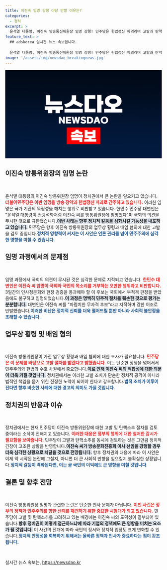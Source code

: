```yaml
---
title: 이진숙 임명 강행 야당 반발 이유는?
categories:
  - 정치
excerpt: >
  윤석열 대통령, 이진숙 방송통신위원장 임명 강행! 민주당은 헌법정신 파괴라며 고발과 탄핵소추를 예고했다. 이진숙, 검찰 수사 대상으로 지목되며 긴장감 고조!
feature_text: >
  ## adskorea 실시간 뉴스 속보입니다.

  윤석열 대통령, 이진숙 방송통신위원장 임명 강행! 민주당은 헌법정신 파괴라며 고발과 탄핵소추를 예고했다. 이진숙, 검찰 수사 대상으로 지목되며 긴장감 고조!
image: '/assets/img/newsdao_breakingnews.jpg'
---
```


<p><img src="/assets/img/newsdao_breakingnews.jpg" alt="adskorea 속보" /></p>

<h2 data-ke-size="size26">이진숙 방통위원장의 임명 논란</h2>

<p data-ke-size="size16">&nbsp;</p>

<p>윤석열 대통령의 이진숙 방통위원장 임명이 정치권에서 큰 논란을 일으키고 있습니다. <b><span style="color: #ee2323;">더불어민주당은 이번 임명을 방송 장악과 헌법정신 파괴로 간주하고 있습니다.</span></b> 이러한 임명은 국가 기관의 독립성을 해치는 행위로 비판받고 있습니다. 한민수 민주당 대변인은 "윤석열 대통령이 전광석화처럼 이진숙 씨를 방통위원장에 임명했다"며 국회의 의견을 무시한 것으로 규탄했습니다.<b><span style="background-color: #21538527;">이번 사태는 향후 정치적 갈등을 심화시킬 가능성을 내포하고 있습니다.</span></b> 민주당은 향후 이진숙 방통위원장의 업무상 횡령과 배임 혐의에 대한 고발을 검토 중입니다.<b><span style="color: #1a5490;">정치적 영향력이 커지는 이 사안은 언론 관리를 넘어 민주주의에 심각한 영향을 미칠 수 있습니다.</span></b></p>

<h2 data-ke-size="size26">임명 과정에서의 문제점</h2>

<p data-ke-size="size16">&nbsp;</p>

<p>임명 과정에서 국회의 의견이 무시된 것은 심각한 문제로 지적되고 있습니다. <b><span style="color: #ee2323;">한민수 대변인은 이진숙 씨 임명이 국회와 국민의 목소리를 거부하는 오만한 행위라고 비판합니다.</span></b> 3일간의 인사청문회와 현장 검증을 통과해야 할 이 후보는 국회에서 부적격 판정을 받았음에도 불구하고 임명되었습니다.<b><span style="background-color: #21538527;">이 과정은 명백히 민주적 절차를 훼손한 것으로 평가는 분분합니다.</span></b> 대변인은 이진숙 씨를 "파렴치한 무자격 후보"라고 지적하며 강한 어조로 반발했습니다.<b><span style="color: #1a5490;">이러한 비난은 정치적 신뢰를 더욱 떨어뜨릴 뿐만 아니라 사회적 불안정을 초래할 수 있습니다.</span></b></p>

<h2 data-ke-size="size26">업무상 횡령 및 배임 혐의</h2>

<p data-ke-size="size16">&nbsp;</p>

<p>이진숙 방통위원장이 가진 업무상 횡령과 배임 혐의에 대한 조사가 필요합니다. <b><span style="color: #ee2323;">민주당은 이 문제를 바탕으로 고발 절차를 밟겠다고 밝혔습니다.</span></b> 이는 단순한 정쟁을 넘어서서 민주주의와 헌법의 수호 차원에서 중요합니다.<b><span style="background-color: #21538527;">이로 인해 이진숙 씨의 적합성에 대한 의문이 더욱 커질 것입니다.</span></b> 정치권에서는 이러한 고발 조치가 단순한 정치적 공격이 아니라 법적인 책임을 묻기 위한 진정한 노력이 되어야 한다고 강조합니다.<b><span style="color: #1a5490;">법적 조치가 이루어진다면 향후 비슷한 사례에 대한 경고의 의미도 가질 것입니다.</span></b></p>

<h2 data-ke-size="size26">정치권의 반응과 이슈</h2>

<p data-ke-size="size16">&nbsp;</p>

<p>정치권에서는 현재 민주당이 이진숙 방통위원장에 대한 고발 및 탄핵소추 절차를 검토 중이라는 소식이 전해지고 있습니다. <b><span style="color: #ee2323;">이러한 대응은 정부의 행위에 대한 철저한 감시가 필요함을 보여줍니다.</span></b> 민주당이 고발과 탄핵소추를 동시에 검토하는 것은 그만큼 정치적 긴장이 고조된 상황을 반영합니다.<b><span style="background-color: #21538527;">이진숙 씨가 방송문화진흥회 이사 선임을 강행할 경우 더욱 심각한 상황으로 치달을 것으로 전망됩니다.</span></b> 향후 정치권의 대응에 따라 이 사안은 이제 막 시작된 논란에 그칠지, 아니면 더 큰 사회적 반향을 일으킬지 불확실한 상황입니다.<b><span style="color: #1a5490;">정치적 갈등이 격화된다면, 이는 곧 국민의 이익에도 큰 영향을 미칠 것입니다.</span></b></p>

<h2 data-ke-size="size26">결론 및 향후 전망</h2>

<p data-ke-size="size16">&nbsp;</p>

<p>이진숙 방통위원장 임명과 관련한 논란은 단순한 인사 문제가 아닙니다. <b><span style="color: #ee2323;">이번 사건은 정부의 정책과 민주주의를 향한 신뢰를 재건하기 위한 중요한 시험대가 되고 있습니다.</span></b> 민주당이 고발 및 탄핵소추를 고려하고 있는 배경에는 이진숙 씨의 도덕성이 결부되어 있습니다.<b><span style="background-color: #21538527;">향후 정치권이 어떻게 접근하느냐에 따라 기업의 정책에도 큰 영향을 미치는 요소가 될 것입니다.</span></b> 이 사건의 전개에 따라 국민의 정서와 정치적 입장도 크게 변화할 수 있습니다.<b><span style="color: #1a5490;">정치적 안정성을 회복하기 위해서는 올바른 정책과 인사가 중요하다는 점이 강조됩니다.</span></b></p>

<p data-ke-size="size16">&nbsp;</p>
실시간 뉴스 속보는, <a href="https://newsdao.kr" rel="dofollow">https://newsdao.kr</a>


